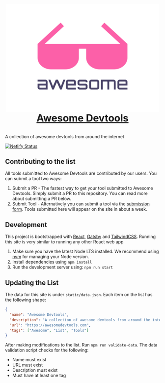 <div style="display:flex;flex-direction:column;align-items:center;justify-content:center;margin-bottom:2rem;">
  <img width="500" src="logo.svg" alt="logo">
  <a href="https://awesomedevtools.com" style="font-size:2rem;font-weight:bold;">Awesome Devtools</a>
</div>

A collection of awesome devtools from around the internet

[![Netlify Status](https://api.netlify.com/api/v1/badges/278a13fc-df3d-4590-83fe-a7decd564592/deploy-status)](https://app.netlify.com/sites/awesome-devtools/deploys)

## Contributing to the list

All tools submitted to Awesome Devtools are contributed by our users. You can submit a tool two ways:

1. Submit a PR - The fastest way to get your tool submitted to Awesome Devtools. Simply submit a PR to this repository. You can read more about submitting a PR below.
2. Submit Tool - Alternatively you can submit a tool via the [submission form](https://awesomedevtools.com/submit). Tools submitted here will appear on the site in about a week.

## Development

This project is bootstrapped with [React](https://reactjs.org), [Gatsby](https://gatsbyjs.com) and [TailwindCSS](https://tailwindcss.com/). Running this site is very similar to running any other React web app

1. Make sure you have the latest Node LTS installed. We recommend using [nvm](https://github.com/nvm-sh/nvm) for managing your Node version.
2. Install dependencies using `npm install`
3. Run the development server using: `npm run start`

## Updating the List

The data for this site is under `static/data.json`. Each item on the list has the following shape:

```json
{
  "name": "Awesome Devtools",
  "description": "A collection of awesome devtools from around the internet",
  "url": "https://awesomedevtools.com",
  "tags": ["Awesome", "List", "Tools"]
}
```

After making modifications to the list. Run `npm run validate-data`. The data validation script checks for the following:

- Name must exist
- URL must exist
- Description must exist
- Must have at least one tag
